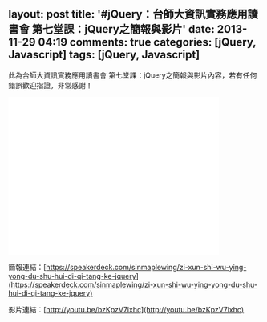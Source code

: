 layout: post
title: '#jQuery：台師大資訊實務應用讀書會 第七堂課：jQuery之簡報與影片'
date: 2013-11-29 04:19
comments: true
categories: [jQuery, Javascript]
tags: [jQuery, Javascript]
---
此為台師大資訊實務應用讀書會 第七堂課：jQuery之簡報與影片內容，若有任何錯誤歡迎指證，非常感謝！

<script async class="speakerdeck-embed" data-id="6f167fa02d1101312d7d2658b910d553" data-ratio="1.77777777777778" src="//speakerdeck.com/assets/embed.js"></script>

<iframe width="420" height="315" src="//www.youtube.com/embed/bzKpzV7lxhc" frameborder="0" allowfullscreen></iframe>

簡報連結：[https://speakerdeck.com/sinmaplewing/zi-xun-shi-wu-ying-yong-du-shu-hui-di-qi-tang-ke-jquery](https://speakerdeck.com/sinmaplewing/zi-xun-shi-wu-ying-yong-du-shu-hui-di-qi-tang-ke-jquery)

影片連結：[http://youtu.be/bzKpzV7lxhc](http://youtu.be/bzKpzV7lxhc)